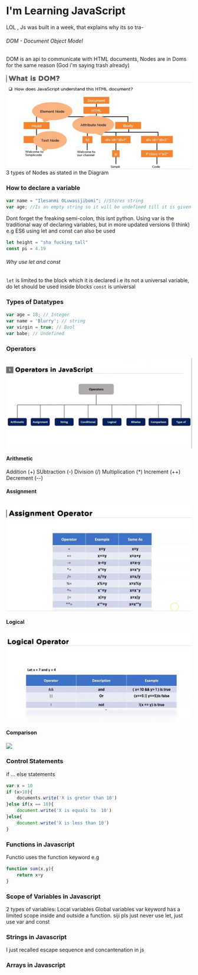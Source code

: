 # I'm Learning JavaScript
LOL , Js was built in a week, that explains why its so tra-


###### DOM - Document Object Model

DOM is an api to communicate with HTML documents, Nodes are in Doms for the same reason (God i'm saying trash already)
<img align="center" src="./assets/DOM.JPG" >
3 types of Nodes as stated in the Diagram

### How to declare a variable
```js script
var name = "Ilesanmi OLuwasijibomi"; //Stores string
var age; //Is an empty string so it will be undefined till it is given a value

```
Dont forget the freaking semi-colon, this isnt python. 
Using var is the traditional way of declaring variables,
but in more updated versions (I think) e.g ES6 using let and const can also be used
```js script
let height = "sha fucking tall"
const pi = 4.19 
```
###### Why use let and const
```let``` is limited to the block which it is declared i.e its not a universal variable, do let should be used inside blocks
```const``` is universal   

### Types of Datatypes
```js script
var age = 18; // Integer
var name = 'Blurry'; // string 
var virgin = true; // Bool
var babe; // Undefined
```
### Operators
<img align="center" src="./assets/OPERATORS.JPG" >

#### Arithmetic
Addition (+)
SUbtraction (-)
Division (/)
Multiplication (*)
Increment (++)
Decrement (--)

#### Assignment
<img align="center" src="./assets/ASSIGNMENT OPERATORS.JPG" >

#### Logical
<img align="center" src="./assets/LOGICAL OPERATORS.JPG" >

#### Comparison
<img align="center" src="./assets/COMPARIAON OPERATORS.JPG" >

### Control Statements
if ... else statements
```js script
var x = 10
if (x>10){
    documents.write('X is greter than 10')
}else if(x == 10){
    document.write('X is equals to  10')
}else{
    document.write('X is less than 10')
}
```

### Functions in Javascript
Functio uses the function keyword e.g
```js script
function sum(x,y){
    return x+y
}

```
### Scope of Variables in Javascript
2 types of variables:
    Local variables
    Global variables
var keyword has a limited scope inside and outside a function.
siji pls just never use let, just use var and const

### Strings in Javascript
I just recalled escape sequence and concantenation in js

### Arrays in Javascript
